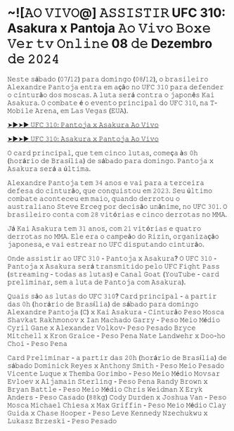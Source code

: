 <h1>~![𝙰𝙾 𝚅𝙸𝚅𝙾@] 𝙰𝚂𝚂𝙸𝚂𝚃𝙸𝚁 UFC 310: Asakura x Pantoja 𝙰𝚘 𝚅𝚒𝚟𝚘 𝙱𝚘𝚡𝚎 𝚅𝚎𝚛 𝚝𝚟 𝙾𝚗𝚕𝚒𝚗𝚎 08 𝚍𝚎 Dezembro 𝚍𝚎 𝟸𝟶𝟸𝟺</h1>

𝙽𝚎𝚜𝚝𝚎 𝚜á𝚋𝚊𝚍𝚘 (𝟶𝟽/𝟷𝟸) 𝚙𝚊𝚛𝚊 𝚍𝚘𝚖𝚒𝚗𝚐𝚘 (𝟶𝟾/𝟷𝟸), 𝚘 𝚋𝚛𝚊𝚜𝚒𝚕𝚎𝚒𝚛𝚘 𝙰𝚕𝚎𝚡𝚊𝚗𝚍𝚛𝚎 𝙿𝚊𝚗𝚝𝚘𝚓𝚊 𝚎𝚗𝚝𝚛𝚊 𝚎𝚖 𝚊çã𝚘 𝚗𝚘 𝚄𝙵𝙲 𝟹𝟷𝟶 𝚙𝚊𝚛𝚊 𝚍𝚎𝚏𝚎𝚗𝚍𝚎𝚛 𝚘 𝚌𝚒𝚗𝚝𝚞𝚛ã𝚘 𝚍𝚘𝚜 𝚖𝚘𝚜𝚌𝚊𝚜. 𝙰 𝚕𝚞𝚝𝚊 𝚜𝚎𝚛á 𝚌𝚘𝚗𝚝𝚛𝚊 𝚘 𝚓𝚊𝚙𝚘𝚗ê𝚜 𝙺𝚊𝚒 𝙰𝚜𝚊𝚔𝚞𝚛𝚊. 𝙾 𝚌𝚘𝚖𝚋𝚊𝚝𝚎 é 𝚘 𝚎𝚟𝚎𝚗𝚝𝚘 𝚙𝚛𝚒𝚗𝚌𝚒𝚙𝚊𝚕 𝚍𝚘 𝚄𝙵𝙲 𝟹𝟷𝟶, 𝚗𝚊 𝚃-𝙼𝚘𝚋𝚒𝚕𝚎 𝙰𝚛𝚎𝚗𝚊, 𝚎𝚖 𝙻𝚊𝚜 𝚅𝚎𝚐𝚊𝚜 (𝙴𝚄𝙰).

[➤►➤► 𝚄𝙵𝙲 𝟹𝟷𝟶: 𝙿𝚊𝚗𝚝𝚘𝚓𝚊 𝚡 𝙰𝚜𝚊𝚔𝚞𝚛𝚊 𝙰𝚘 𝚅𝚒𝚟𝚘](https://t.co/GDkOIYWZu8)

[➤►➤► 𝚄𝙵𝙲 𝟹𝟷𝟶: 𝙰𝚜𝚊𝚔𝚞𝚛𝚊 𝚡 𝙿𝚊𝚗𝚝𝚘𝚓𝚊 𝙰𝚘 𝚅𝚒𝚟𝚘](https://t.co/GDkOIYWZu8)

𝙾 𝚌𝚊𝚛𝚍 𝚙𝚛𝚒𝚗𝚌𝚒𝚙𝚊𝚕, 𝚚𝚞𝚎 𝚝𝚎𝚖 𝚌𝚒𝚗𝚌𝚘 𝚕𝚞𝚝𝚊𝚜, 𝚌𝚘𝚖𝚎ç𝚊 à𝚜 𝟶𝚑 (𝚑𝚘𝚛á𝚛𝚒𝚘 𝚍𝚎 𝙱𝚛𝚊𝚜í𝚕𝚒𝚊) 𝚍𝚎 𝚜á𝚋𝚊𝚍𝚘 𝚙𝚊𝚛𝚊 𝚍𝚘𝚖𝚒𝚗𝚐𝚘. 𝙿𝚊𝚗𝚝𝚘𝚓𝚊 𝚡 𝙰𝚜𝚊𝚔𝚞𝚛𝚊 𝚜𝚎𝚛á 𝚊 ú𝚕𝚝𝚒𝚖𝚊.

𝙰𝚕𝚎𝚡𝚊𝚗𝚍𝚛𝚎 𝙿𝚊𝚗𝚝𝚘𝚓𝚊 𝚝𝚎𝚖 𝟹𝟺 𝚊𝚗𝚘𝚜 𝚎 𝚟𝚊𝚒 𝚙𝚊𝚛𝚊 𝚊 𝚝𝚎𝚛𝚌𝚎𝚒𝚛𝚊 𝚍𝚎𝚏𝚎𝚜𝚊 𝚍𝚘 𝚌𝚒𝚗𝚝𝚞𝚛ã𝚘, 𝚚𝚞𝚎 𝚌𝚘𝚗𝚚𝚞𝚒𝚜𝚝𝚘𝚞 𝚎𝚖 𝟸𝟶𝟸𝟹. 𝚂𝚎𝚞 ú𝚕𝚝𝚒𝚖𝚘 𝚌𝚘𝚖𝚋𝚊𝚝𝚎 𝚊𝚌𝚘𝚗𝚝𝚎𝚌𝚎𝚞 𝚎𝚖 𝚖𝚊𝚒𝚘, 𝚚𝚞𝚊𝚗𝚍𝚘 𝚍𝚎𝚛𝚛𝚘𝚝𝚘𝚞 𝚘 𝚊𝚞𝚜𝚝𝚛𝚊𝚕𝚒𝚊𝚗𝚘 𝚂𝚝𝚎𝚟𝚎 𝙴𝚛𝚌𝚎𝚐 𝚙𝚘𝚛 𝚍𝚎𝚌𝚒𝚜ã𝚘 𝚞𝚗â𝚗𝚒𝚖𝚎, 𝚗𝚘 𝚄𝙵𝙲 𝟹𝟶𝟷. 𝙾 𝚋𝚛𝚊𝚜𝚒𝚕𝚎𝚒𝚛𝚘 𝚌𝚘𝚗𝚝𝚊 𝚌𝚘𝚖 𝟸𝟾 𝚟𝚒𝚝ó𝚛𝚒𝚊𝚜 𝚎 𝚌𝚒𝚗𝚌𝚘 𝚍𝚎𝚛𝚛𝚘𝚝𝚊𝚜 𝚗𝚘 𝙼𝙼𝙰.

𝙹á 𝙺𝚊𝚒 𝙰𝚜𝚊𝚔𝚞𝚛𝚊 𝚝𝚎𝚖 𝟹𝟷 𝚊𝚗𝚘𝚜, 𝚌𝚘𝚖 𝟸𝟷 𝚟𝚒𝚝ó𝚛𝚒𝚊𝚜 𝚎 𝚚𝚞𝚊𝚝𝚛𝚘 𝚍𝚎𝚛𝚛𝚘𝚝𝚊𝚜 𝚗𝚘 𝙼𝙼𝙰. 𝙴𝚕𝚎 𝚎𝚛𝚊 𝚘 𝚌𝚊𝚖𝚙𝚎ã𝚘 𝚍𝚘 𝚁𝚒𝚣𝚒𝚗, 𝚘𝚛𝚐𝚊𝚗𝚒𝚣𝚊çã𝚘 𝚓𝚊𝚙𝚘𝚗𝚎𝚜𝚊, 𝚎 𝚟𝚊𝚒 𝚎𝚜𝚝𝚛𝚎𝚊𝚛 𝚗𝚘 𝚄𝙵𝙲 𝚍𝚒𝚜𝚙𝚞𝚝𝚊𝚗𝚍𝚘 𝚌𝚒𝚗𝚝𝚞𝚛ã𝚘.

𝙾𝚗𝚍𝚎 𝚊𝚜𝚜𝚒𝚜𝚝𝚒𝚛 𝚊𝚘 𝚄𝙵𝙲 𝟹𝟷𝟶 - 𝙿𝚊𝚗𝚝𝚘𝚓𝚊 𝚡 𝙰𝚜𝚊𝚔𝚞𝚛𝚊?
𝙾 𝚄𝙵𝙲 𝟹𝟷𝟶 - 𝙿𝚊𝚗𝚝𝚘𝚓𝚊 𝚡 𝙰𝚜𝚊𝚔𝚞𝚛𝚊 𝚜𝚎𝚛á 𝚝𝚛𝚊𝚗𝚜𝚖𝚒𝚝𝚒𝚍𝚘 𝚙𝚎𝚕𝚘 𝚄𝙵𝙲 𝙵𝚒𝚐𝚑𝚝 𝙿𝚊𝚜𝚜 (𝚜𝚝𝚛𝚎𝚊𝚖𝚒𝚗𝚐 - 𝚝𝚘𝚍𝚊𝚜 𝚊𝚜 𝚕𝚞𝚝𝚊𝚜) 𝚎 𝙲𝚊𝚗𝚊𝚕 𝙶𝚘𝚊𝚝 (𝚈𝚘𝚞𝚃𝚞𝚋𝚎 - 𝚌𝚊𝚛𝚍 𝚙𝚛𝚎𝚕𝚒𝚖𝚒𝚗𝚊𝚛, 𝚜𝚎𝚖 𝚊 𝚕𝚞𝚝𝚊 𝚍𝚎 𝙿𝚊𝚗𝚝𝚘𝚓𝚊 𝚌𝚘𝚖 𝙰𝚜𝚊𝚔𝚞𝚛𝚊).

𝚀𝚞𝚊𝚒𝚜 𝚜ã𝚘 𝚊𝚜 𝚕𝚞𝚝𝚊𝚜 𝚍𝚘 𝚄𝙵𝙲 𝟹𝟷𝟶?
𝙲𝚊𝚛𝚍 𝚙𝚛𝚒𝚗𝚌𝚒𝚙𝚊𝚕 - 𝚊 𝚙𝚊𝚛𝚝𝚒𝚛 𝚍𝚊𝚜 𝟶𝚑 (𝚑𝚘𝚛á𝚛𝚒𝚘 𝚍𝚎 𝙱𝚛𝚊𝚜í𝚕𝚒𝚊) 𝚍𝚎 𝚜á𝚋𝚊𝚍𝚘 𝚙𝚊𝚛𝚊 𝚍𝚘𝚖𝚒𝚗𝚐𝚘
𝙰𝚕𝚎𝚡𝚊𝚗𝚍𝚛𝚎 𝙿𝚊𝚗𝚝𝚘𝚓𝚊 (𝙲) 𝚡 𝙺𝚊𝚒 𝙰𝚜𝚊𝚔𝚞𝚛𝚊 - 𝙲𝚒𝚗𝚝𝚞𝚛ã𝚘 𝙿𝚎𝚜𝚘 𝙼𝚘𝚜𝚌𝚊
𝚂𝚑𝚊𝚟𝚔𝚊𝚝 𝚁𝚊𝚔𝚑𝚖𝚘𝚗𝚘𝚟 𝚡 𝙸𝚊𝚗 𝙼𝚊𝚌𝚑𝚊𝚍𝚘 𝙶𝚊𝚛𝚛𝚢 - 𝙿𝚎𝚜𝚘 𝙼𝚎𝚒𝚘 𝙼é𝚍𝚒𝚘
𝙲𝚢𝚛𝚒𝚕 𝙶𝚊𝚗𝚎 𝚡 𝙰𝚕𝚎𝚡𝚊𝚗𝚍𝚎𝚛 𝚅𝚘𝚕𝚔𝚘𝚟- 𝙿𝚎𝚜𝚘 𝙿𝚎𝚜𝚊𝚍𝚘
𝙱𝚛𝚢𝚌𝚎 𝙼𝚒𝚝𝚌𝚑𝚎𝚕𝚕 𝚡 𝙺𝚛𝚘𝚗 𝙶𝚛𝚊𝚒𝚌𝚎 - 𝙿𝚎𝚜𝚘 𝙿𝚎𝚗𝚊
𝙽𝚊𝚝𝚎 𝙻𝚊𝚗𝚍𝚠𝚎𝚑𝚛 𝚡 𝙳𝚘𝚘-𝚑𝚘 𝙲𝚑𝚘𝚒 - 𝙿𝚎𝚜𝚘 𝙿𝚎𝚗𝚊

𝙲𝚊𝚛𝚍 𝙿𝚛𝚎𝚕𝚒𝚖𝚒𝚗𝚊𝚛 - 𝚊 𝚙𝚊𝚛𝚝𝚒𝚛 𝚍𝚊𝚜 𝟸𝟶𝚑 (𝚑𝚘𝚛á𝚛𝚒𝚘 𝚍𝚎 𝙱𝚛𝚊𝚜í𝚕𝚒𝚊) 𝚍𝚎 𝚜á𝚋𝚊𝚍𝚘
𝙳𝚘𝚖𝚒𝚗𝚒𝚌𝚔 𝚁𝚎𝚢𝚎𝚜 𝚡 𝙰𝚗𝚝𝚑𝚘𝚗𝚢 𝚂𝚖𝚒𝚝𝚑 - 𝙿𝚎𝚜𝚘 𝙼𝚎𝚒𝚘 𝙿𝚎𝚜𝚊𝚍𝚘
𝚅𝚒𝚌𝚎𝚗𝚝𝚎 𝙻𝚞𝚚𝚞𝚎 𝚡 𝚃𝚑𝚎𝚖𝚋𝚊 𝙶𝚘𝚛𝚒𝚖𝚋𝚘 - 𝙿𝚎𝚜𝚘 𝙼𝚎𝚒𝚘 𝙼é𝚍𝚒𝚘
𝙼𝚘𝚟𝚜𝚊𝚛 𝙴𝚟𝚕𝚘𝚎𝚟 𝚡 𝙰𝚕𝚓𝚊𝚖𝚊𝚒𝚗 𝚂𝚝𝚎𝚛𝚕𝚒𝚗𝚐 - 𝙿𝚎𝚜𝚘 𝙿𝚎𝚗𝚊
𝚁𝚊𝚗𝚍𝚢 𝙱𝚛𝚘𝚠𝚗 𝚡 𝙱𝚛𝚢𝚊𝚗 𝙱𝚊𝚝𝚝𝚕𝚎 - 𝙿𝚎𝚜𝚘 𝙼𝚎𝚒𝚘 𝙼é𝚍𝚒𝚘
𝙲𝚑𝚛𝚒𝚜 𝚆𝚎𝚒𝚍𝚖𝚊𝚗 𝚇 𝙴𝚛𝚢𝚔 𝙰𝚗𝚍𝚎𝚛𝚜 - 𝙿𝚎𝚜𝚘 𝙲𝚊𝚜𝚊𝚍𝚘 (𝟾𝟾𝚔𝚐)
𝙲𝚘𝚍𝚢 𝙳𝚞𝚛𝚍𝚎𝚗 𝚡 𝙹𝚘𝚜𝚑𝚞𝚊 𝚅𝚊𝚗 - 𝙿𝚎𝚜𝚘 𝙼𝚘𝚜𝚌𝚊
𝙼𝚒𝚌𝚑𝚊𝚎𝚕 𝙲𝚑𝚒𝚎𝚜𝚊 𝚡 𝙼𝚊𝚡 𝙶𝚛𝚒𝚏𝚏𝚒𝚗 - 𝙿𝚎𝚜𝚘 𝙼𝚎𝚒𝚘 𝙼é𝚍𝚒𝚘
𝙲𝚕𝚊𝚢 𝙶𝚞𝚒𝚍𝚊 𝚡 𝙲𝚑𝚊𝚜𝚎 𝙷𝚘𝚘𝚙𝚎𝚛 - 𝙿𝚎𝚜𝚘 𝙻𝚎𝚟𝚎
𝙺𝚎𝚗𝚗𝚎𝚍𝚢 𝙽𝚣𝚎𝚌𝚑𝚞𝚔𝚠𝚞 𝚡 𝙻𝚞𝚔𝚊𝚜𝚣 𝙱𝚛𝚣𝚎𝚜𝚔𝚒 - 𝙿𝚎𝚜𝚘 𝙿𝚎𝚜𝚊𝚍𝚘
